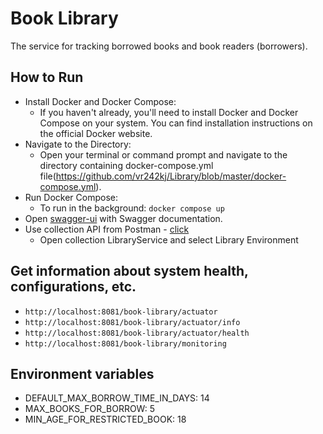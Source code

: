 # Book Library 
The service for tracking borrowed books and book readers (borrowers).
## How to Run
* Install Docker and Docker Compose:
  - If you haven't already, you'll need to install Docker and Docker Compose on your system. You can find installation instructions on the official Docker website.
* Navigate to the Directory:
  - Open your terminal or command prompt and navigate to the directory containing docker-compose.yml file(https://github.com/vr242kj/Library/blob/master/docker-compose.yml).
* Run Docker Compose:
  - To run in the background: ```docker compose up```
* Open [swagger-ui](http://localhost:8081/book-library/swagger-ui/index.html) with Swagger documentation.
* Use collection API from Postman - [click](https://elements.getpostman.com/redirect?entityId=15327265-6cc1306d-08ea-4510-a587-9edaa09d0a57&entityType=collection)
  - Open collection LibraryService and select Library Environment
## Get information about system health, configurations, etc.
- ```http://localhost:8081/book-library/actuator```
- ```http://localhost:8081/book-library/actuator/info```
- ```http://localhost:8081/book-library/actuator/health```
- ```http://localhost:8081/book-library/monitoring```
## Environment variables
- DEFAULT_MAX_BORROW_TIME_IN_DAYS: 14
- MAX_BOOKS_FOR_BORROW: 5
- MIN_AGE_FOR_RESTRICTED_BOOK: 18
